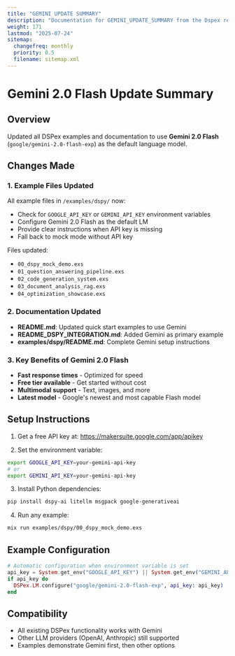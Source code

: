 ```yaml
---
title: "GEMINI UPDATE SUMMARY"
description: "Documentation for GEMINI_UPDATE_SUMMARY from the Dspex repository."
weight: 171
lastmod: "2025-07-24"
sitemap:
  changefreq: monthly
  priority: 0.5
  filename: sitemap.xml
---
```


# Gemini 2.0 Flash Update Summary

## Overview
Updated all DSPex examples and documentation to use **Gemini 2.0 Flash** (`google/gemini-2.0-flash-exp`) as the default language model.

## Changes Made

### 1. Example Files Updated
All example files in `/examples/dspy/` now:
- Check for `GOOGLE_API_KEY` or `GEMINI_API_KEY` environment variables
- Configure Gemini 2.0 Flash as the default LM
- Provide clear instructions when API key is missing
- Fall back to mock mode without API key

Files updated:
- `00_dspy_mock_demo.exs`
- `01_question_answering_pipeline.exs`
- `02_code_generation_system.exs`
- `03_document_analysis_rag.exs`
- `04_optimization_showcase.exs`

### 2. Documentation Updated
- **README.md**: Updated quick start examples to use Gemini
- **README_DSPY_INTEGRATION.md**: Added Gemini as primary example
- **examples/dspy/README.md**: Complete Gemini setup instructions

### 3. Key Benefits of Gemini 2.0 Flash
- **Fast response times** - Optimized for speed
- **Free tier available** - Get started without cost
- **Multimodal support** - Text, images, and more
- **Latest model** - Google's newest and most capable Flash model

## Setup Instructions

1. Get a free API key at: https://makersuite.google.com/app/apikey

2. Set the environment variable:
```bash
export GOOGLE_API_KEY=your-gemini-api-key
# or
export GEMINI_API_KEY=your-gemini-api-key
```

3. Install Python dependencies:
```bash
pip install dspy-ai litellm msgpack google-generativeai
```

4. Run any example:
```bash
mix run examples/dspy/00_dspy_mock_demo.exs
```

## Example Configuration

```elixir
# Automatic configuration when environment variable is set
api_key = System.get_env("GOOGLE_API_KEY") || System.get_env("GEMINI_API_KEY")
if api_key do
  DSPex.LM.configure("google/gemini-2.0-flash-exp", api_key: api_key)
end
```

## Compatibility
- All existing DSPex functionality works with Gemini
- Other LLM providers (OpenAI, Anthropic) still supported
- Examples demonstrate Gemini first, then other options
